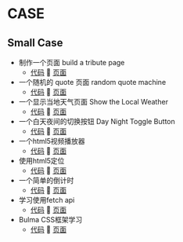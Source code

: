 # CASE
## Small Case
- 制作一个页面 build a tribute page
  - [代码](https://github.com/OOnnnOO/case/tree/master/build-a-tribute-page/index.html) :fork_and_knife:
    [页面](https://oonnnoo.github.io/case/build-a-tribute-page/index.html)
- 一个随机的 quote 页面 random quote machine
  - [代码](https://github.com/OOnnnOO/case/tree/master/random-quote-machine/index.html) :fork_and_knife:
    [页面](https://oonnnoo.github.io/case/random-quote-machine/index.html)
- 一个显示当地天气页面 Show the Local Weather
  - [代码](https://github.com/OOnnnOO/case/tree/master/Show-the-Local-Weather/index.html) :fork_and_knife:
    [页面](https://oonnnoo.github.io/case/Show-the-Local-Weather/index.html)
- 一个白天夜间的切换按钮 Day Night Toggle Button
  - [代码](https://github.com/OOnnnOO/case/tree/master/Day-Night-Toggle-button/index.html) :fork_and_knife:
    [页面](https://oonnnoo.github.io/case/Day-Night-Toggle-button/index.html)
- 一个html5视频播放器
  - [代码](https://github.com/OOnnnOO/case/tree/master/Html5-Video-Player/index.html) :fork_and_knife:
    [页面](https://oonnnoo.github.io/case/Html5-Video-Player/index.html)
- 使用html5定位
  - [代码](https://github.com/OOnnnOO/case/tree/master/html5-location/index.html) :fork_and_knife:
    [页面](https://oonnnoo.github.io/case/html5-location/index.html)
- 一个简单的倒计时
  - [代码](https://github.com/OOnnnOO/case/tree/master/simple-countdown/index.html) :fork_and_knife:
    [页面](https://oonnnoo.github.io/case/simple-countdown/index.html)
- 学习使用fetch api
  - [代码](https://github.com/OOnnnOO/case/tree/master/fetch-api/index.html) :fork_and_knife:
    [页面](https://oonnnoo.github.io/case/fetch-api/index.html)
- Bulma CSS框架学习
  - [代码](https://github.com/OOnnnOO/case/tree/master/Bulma-CSS/index.html) :fork_and_knife:
    [页面](https://oonnnoo.github.io/case/Bulma-CSS/index.html)

